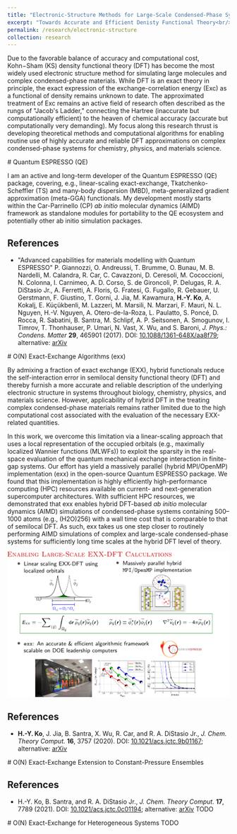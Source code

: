 ```yaml
---
title: "Electronic-Structure Methods for Large-Scale Condensed-Phase Systems"
excerpt: "Towards Accurate and Efficient Denisty Functional Theory<br/><img src='http://www.quantum-espresso.org/user/themes/quantum/images/logo_header.jpg' width='300'>"
permalink: /research/electronic-structure
collection: research
---
```


Due to the favorable balance of accuracy and computational cost, Kohn−Sham (KS) density functional theory (DFT)
has become the most widely used electronic structure method for simulating large molecules and complex condensed-phase materials.
While DFT is an exact theory in principle, the exact expression of the exchange-correlation energy (Exc) as a functional of density remains unknown to date.
The approximated treatment of Exc remains an active field of research often described as the rungs of "Jacob's Ladder,"
connecting the Hartree (inaccurate but computationally efficient) to the heaven of chemical accuracy (accurate but computationally very demanding).
My focus along this research thrust is developing theoretical methods and computational algorithms for
enabling routine use of highly accurate and reliable DFT approximations on complex condensed-phase systems for chemistry, physics, and materials science.


#<a name="qe"></a> Quantum ESPRESSO (QE)

I am an active and long-term developer of the Quantum ESPRESSO (QE) package, covering, e.g.,
linear-scaling exact-exchange, Tkatchenko-Scheffler (TS) and many-body dispersion (MBD), meta-generalized gradient approximation (meta-GGA) functionals.
My development mostly starts within the Car-Parrinello (CP) *ab initio* molecular dynamics (AIMD) framework as standalone modules for portability to
the QE ecosystem and potentially other ab initio simulation packages.

## References
- "Advanced capabilities for materials modelling with Quantum ESPRESSO" 
P. Giannozzi, O. Andreussi, T. Brumme, O. Bunau, M. B. Nardelli, M. Calandra, R. Car, C. Cavazzoni, D. Ceresoli, M. Cococcioni, N. Colonna, I. Carnimeo, A. D. Corso, S. de Gironcoli, P. Delugas, R. A. DiStasio Jr., A. Ferretti, A. Floris, G. Fratesi, G. Fugallo, R. Gebauer, U. Gerstmann, F. Giustino, T. Gorni, J. Jia, M. Kawamura, **H.-Y. Ko**, A. Kokalj, E. Küçükbenli, M. Lazzeri, M. Marsili, N. Marzari, F. Mauri, N. L. Nguyen, H.-V. Nguyen, A. Otero-de-la-Roza, L. Paulatto, S. Poncé, D. Rocca, R. Sabatini, B. Santra, M. Schlipf, A. P. Seitsonen, A. Smogunov, I. Timrov, T. Thonhauser, P. Umari, N. Vast, X. Wu, and S. Baroni, *J. Phys.: Condens. Matter* **29**, 465901 (2017).
DOI: <u><a href="https://doi.org/10.1088/1361-648x/aa8f79">10.1088/1361-648X/aa8f79</a></u>; alternative: <u><a href="https://arxiv.org/abs/1709.10010">arXiv</a></u>



#<a name="exx-paper-1"></a> O(N) Exact-Exchange Algorithms (exx)

By admixing a fraction of exact exchange (EXX), hybrid functionals reduce the self-interaction error in semilocal density functional theory (DFT) and thereby furnish a more accurate and reliable description of the underlying electronic structure in systems throughout biology, chemistry, physics, and materials science.
However, applicability of hybrid DFT in the treating complex condensed-phase materials remains rather limited due to the high computational cost associated with the evaluation of the necessary EXX-related quantities.

In this work, we overcome this limitation via a linear-scaling approach that uses a local representation of the occupied orbitals (e.g., maximally localized Wannier functions (MLWFs)) to exploit the sparsity in the real-space evaluation of the quantum mechanical exchange interaction in finite-gap systems.
Our effort has yield a massively parallel (hybrid MPI/OpenMP) implementation (exx) in the open-source Quantum ESPRESSO package.
We found that this implementation is highly efficiently high-performance computing (HPC) resources available on current- and next-generation supercomputer architectures.
With sufficient HPC resources, we demonstrated that exx enables hybrid DFT-based *ab initio* molecular dynamics (AIMD) simulations of condensed-phase systems containing 500–1000 atoms (e.g., (H2O)256) with a wall time cost that is comparable to that of semilocal DFT.
As such, exx takes us one step closer to routinely performing AIMD simulations of complex and large-scale condensed-phase systems for sufficiently long time scales at the hybrid DFT level of theory.

<u><a href="https://pubs.acs.org/doi/10.1021/acs.jctc.9b01167"><img src='/images/research_exx-paper-1.png' width='600'></a></u>

## References
- **H.-Y. Ko**, J. Jia, B. Santra, X. Wu, R. Car, and R. A. DiStasio Jr., *J. Chem. Theory Comput.* **16**, 3757 (2020). DOI: <u><a href="https://pubs.acs.org/doi/10.1021/acs.jctc.9b01167">10.1021/acs.jctc.9b01167</a></u>; alternative: <u><a href="https://arxiv.org/abs/1911.10630">arXiv</a></u>



#<a name="exx-paper-2"></a> O(N) Exact-Exchange Extension to Constant-Pressure Ensembles
## References
- H.-Y. Ko, B. Santra, and R. A. DiStasio Jr., *J. Chem. Theory Comput.* **17**, 7789 (2021). DOI: <u><a href="https://pubs.acs.org/doi/10.1021/acs.jctc.0c01194">10.1021/acs.jctc.0c01194</a></u>; alternative: <u><a href="https://arxiv.org/abs/2011.07209">arXiv</a></u>
TODO

#<a name="exx-paper-3"></a> O(N) Exact-Exchange for Heterogeneous Systems
TODO



